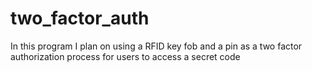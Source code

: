# two_factor_auth
In this program I plan on using a RFID key fob and a pin as a two factor authorization process for users to access a secret code
